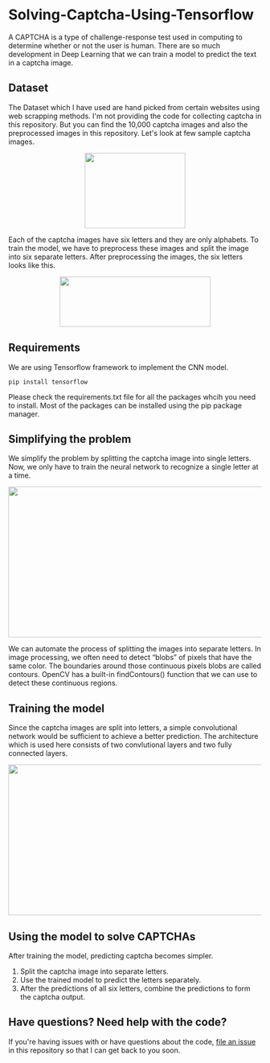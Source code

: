 # Solving-Captcha-Using-Tensorflow

A CAPTCHA is a type of challenge-response test used in computing to determine whether or not the user is human. There are so much development in Deep Learning that we can train a model to predict the text in a captcha image.

## Dataset

The Dataset which I have used are hand picked from certain websites using web scrapping methods. I'm not providing the code for collecting captcha in this repository. But you can find the 10,000 captcha images and also the preprocessed images in this repository. Let's look at few sample captcha images.

<p align="center">
  <img width="200" height="150" src="https://user-images.githubusercontent.com/35612880/44631813-16225400-a926-11e8-9628-dd7ecdf77216.png">
</p>

Each of the captcha images have six letters and they are only alphabets. To train the model, we have to preprocess these images and split the image into six separate letters. After preprocessing the images, the six letters looks like this.

<p align="center">
  <img width="300" height="100" src="https://user-images.githubusercontent.com/35612880/44631979-9649b900-a928-11e8-819a-861d2371c4b2.png">
</p>
 
## Requirements

We are using Tensorflow framework to implement the CNN model. 
```
pip install tensorflow
```
Please check the requirements.txt file for all the packages whcih you need to install. Most of the packages can be installed using the pip package manager.

## Simplifying the problem

We simplify the problem by splitting the captcha image into single letters. Now, we only have to train the neural network to recognize a single letter at a time.

<p align="center">
  <img width="700" height="300" src="https://user-images.githubusercontent.com/35612880/44632814-28a48980-a936-11e8-89c2-5f9d84d6b72e.png">
</p>

We can automate the process of splitting the images into separate letters. In image processing, we often need to detect “blobs” of pixels that have the same color. The boundaries around those continuous pixels blobs are called contours. OpenCV has a built-in findContours() function that we can use to detect these continuous regions.

## Training the model

Since the captcha images are split into letters, a simple convolutional network would be sufficient to achieve a better prediction. The architecture which is used here consists of two convlutional layers and two fully connected layers.

<p align="center">
  <img width="700" height="300" src="https://user-images.githubusercontent.com/35612880/44632803-feeb6280-a935-11e8-8397-695a4a33cfe7.png">
</p>

## Using the model to solve CAPTCHAs

After training the model, predicting captcha becomes simpler.

1. Split the captcha image into separate letters.
2. Use the trained model to predict the letters separately.
3. After the predictions of all six letters, combine the predictions to form the captcha output.

## Have questions? Need help with the code?

If you're having issues with or have questions about the code, [file an issue](https://github.com/aravindmanoharan/Solving-Captcha-Using-Tensorflow/issues) in this repository so that I can get back to you soon.
